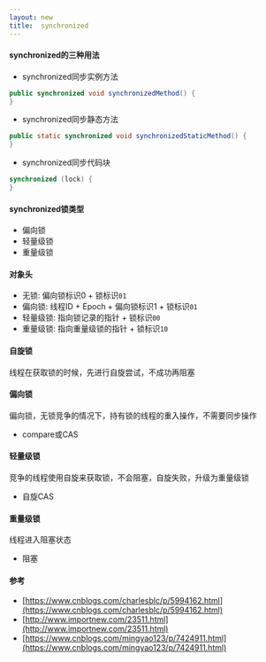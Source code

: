 ```yaml
---
layout: new
title:  synchronized
---
```


#### synchronized的三种用法

* synchronized同步实例方法

```java
public synchronized void synchronizedMethod() {
}
```

* synchronized同步静态方法

```java
public static synchronized void synchronizedStaticMethod() {
}
```

* synchronized同步代码块

```java
synchronized (lock) {
}
```

#### synchronized锁类型

* 偏向锁
* 轻量级锁
* 重量级锁

#### 对象头

* 无锁: 偏向锁标识0 + 锁标识`01`
* 偏向锁: 线程ID + Epoch + 偏向锁标识1 + 锁标识`01`
* 轻量级锁: 指向锁记录的指针 + 锁标识`00`
* 重量级锁: 指向重量级锁的指针 + 锁标识`10`

#### 自旋锁

线程在获取锁的时候，先进行自旋尝试，不成功再阻塞

#### 偏向锁

偏向锁，无锁竞争的情况下，持有锁的线程的重入操作，不需要同步操作

* compare或CAS

#### 轻量级锁

竞争的线程使用自旋来获取锁，不会阻塞，自旋失败，升级为重量级锁

* 自旋CAS

#### 重量级锁

线程进入阻塞状态

* 阻塞

#### 参考

* [https://www.cnblogs.com/charlesblc/p/5994162.html](https://www.cnblogs.com/charlesblc/p/5994162.html)
* [http://www.importnew.com/23511.html](http://www.importnew.com/23511.html)
* [https://www.cnblogs.com/mingyao123/p/7424911.html](https://www.cnblogs.com/mingyao123/p/7424911.html)
